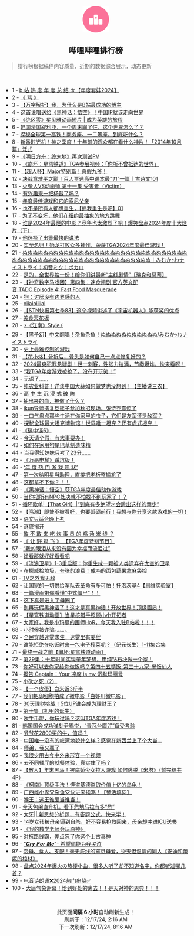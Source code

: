<div align="center">
    <img src="./assets/icon_rank.png" alt="logo" />
    <h2>哔哩哔哩排行榜</h>
</div>

> 排行榜根据稿件内容质量，近期的数据综合展示，动态更新

<br />

<ul><li><span>1 - <a href=https://www.bilibili.com/BV16mBMY4EsZ target=_blank>b&nbsp;站&nbsp;热&nbsp;度&nbsp;年&nbsp;度&nbsp;总&nbsp;结&nbsp;☆【年度套娃2024】</a></span></li><li><span>2 - <a href=https://www.bilibili.com/BV1eZqiY8EiP target=_blank>《&nbsp;骂&nbsp;》</a></span></li><li><span>3 - <a href=https://www.bilibili.com/BV1VEqoYmEKi target=_blank>【万字解析】我，为什么是B站最成功的博主</a></span></li><li><span>4 - <a href=https://www.bilibili.com/BV1nhBVYCE8A target=_blank>这首说唱送给《黑神话：悟空》！中国IP就该走向世界</a></span></li><li><span>5 - <a href=https://www.bilibili.com/BV1nNqoY4EYg target=_blank>《绝区零》星见雅动画短片&nbsp;|&nbsp;成为英雄的旅程</a></span></li><li><span>6 - <a href=https://www.bilibili.com/BV1sJBuYvEaK target=_blank>韩国法国叙利亚，一个周末崩了仨，这个世界怎么了？</a></span></li><li><span>7 - <a href=https://www.bilibili.com/BV12rB5YRE15 target=_blank>探秘全球第一高铁！商务座、一二等座，到底吃什么？</a></span></li><li><span>8 - <a href=https://www.bilibili.com/BV1nvBLYUEzn target=_blank>新番时光机！神之季度！十年前的观众都在看什么神片！「2014年10月篇」泛式</a></span></li><li><span>9 - <a href=https://www.bilibili.com/BV1b3B3YUE6a target=_blank>《明日方舟：终末地》再次测试PV</a></span></li><li><span>10 - <a href=https://www.bilibili.com/BV1yqBMYPENa target=_blank>《崩坏：星穹铁道》TGA参展视频：「你所不曾抵达的世界」</a></span></li><li><span>11 - <a href=https://www.bilibili.com/BV1rHqZYeEpE target=_blank>【超人杯】Major特别篇！真假九爷！</a></span></li><li><span>12 - <a href=https://www.bilibili.com/BV14iq4Y9Eow target=_blank>决战意难平之巅！百人票选高中课本最“刀”一篇｜古诗文101</a></span></li><li><span>13 - <a href=https://www.bilibili.com/BV1XBBEYVEWx target=_blank>火柴人VS动画师&nbsp;第十一集&nbsp;受害者（Victim）</a></span></li><li><span>14 - <a href=https://www.bilibili.com/BV1g4BgYSEtv target=_blank>有兴趣来一把杨戬了吗？</a></span></li><li><span>15 - <a href=https://www.bilibili.com/BV1FEBjYJESD target=_blank>年度最佳游戏和它的索尼父亲</a></span></li><li><span>16 - <a href=https://www.bilibili.com/BV1KRBuYrEfX target=_blank>也不是所有人都想重生，【逼我重生是吧】01</a></span></li><li><span>17 - <a href=https://www.bilibili.com/BV1FVBGYTELZ target=_blank>为了不变坏，他们在纽约最抽象的地方跳舞</a></span></li><li><span>18 - <a href=https://www.bilibili.com/BV1CXB5Y7E8g target=_blank>谁是2024年最烂的电影？竞争也太激烈了吧！爆笑盘点2024年度十大烂片（下）</a></span></li><li><span>19 - <a href=https://www.bilibili.com/BV17tBjYVEW2 target=_blank>他选择了出警最快的说法</a></span></li><li><span>20 - <a href=https://www.bilibili.com/BV1g8BgYmEPn target=_blank>实至名归！奶龙打败众多神作，荣获TGA2024年度最佳游戏！</a></span></li><li><span>21 - <a href=https://www.bilibili.com/BV1Y9iZYUE6y target=_blank>ぬぬぬぬぬぬぬぬぬぬぬぬぬぬぬぬぬぬぬぬぬぬぬぬぬぬぬぬぬぬぬぬぬぬぬぬぬぬぬぬぬぬぬぬぬぬぬぬぬぬぬぬぬぬぬぬぬぬぬ￤みむかｩわナイストライ￤初音ミク￤ボカロ</a></span></li><li><span>22 - <a href=https://www.bilibili.com/BV1wFBMY8E3v target=_blank>是的，全世界独一份！给你们讲最新“主线剧情”【瑞克和莫蒂】</a></span></li><li><span>23 - <a href=https://www.bilibili.com/BV1KQqvY1EyY target=_blank>【神奇数字马戏团】第四集：速食闹剧&nbsp;官方英文配音&nbsp;TADC&nbsp;Episode&nbsp;4:&nbsp;Fast&nbsp;Food&nbsp;Masquerade</a></span></li><li><span>24 - <a href=https://www.bilibili.com/BV1uwBjYcEtL target=_blank>狗：讨厌没有边界感的人</a></span></li><li><span>25 - <a href=https://www.bilibili.com/BV1zfB5YVECB target=_blank>oiiaioiiiiai</a></span></li><li><span>26 - <a href=https://www.bilibili.com/BV1sfqZYuEAZ target=_blank>【STN快报第七季83】这个视频讲述了《宇宙机器人》能获奖的优点</a></span></li><li><span>27 - <a href=https://www.bilibili.com/BV1BDBMYsEMF target=_blank>美食天花板</a></span></li><li><span>28 - <a href=https://www.bilibili.com/BV19WBgYDEGP target=_blank>⚡《江南》Style⚡</a></span></li><li><span>29 - <a href=https://www.bilibili.com/BV1vPqzYPECi target=_blank>【黑予幻】中文翻唱！杂鱼杂鱼！ぬぬぬぬぬぬぬぬぬぬぬ/みむかｩわナイストライ</a></span></li><li><span>30 - <a href=https://www.bilibili.com/BV1UtBMYgEUu target=_blank>史上最难控制的游戏</a></span></li><li><span>31 - <a href=https://www.bilibili.com/BV1tpBLYoELg target=_blank>【花小烙】骨折后，骨头是如何自己一点点修复好的？</a></span></li><li><span>32 - <a href=https://www.bilibili.com/BV1g9BVYZEsm target=_blank>2024最爽犯罪悬疑剧！世一刺客，性张力拉满，节奏爆炸，快来看呀！</a></span></li><li><span>33 - <a href=https://www.bilibili.com/BV1FKBMYxEQo target=_blank>“我TGA年度游戏被抢了，没在开玩笑！”</a></span></li><li><span>34 - <a href=https://www.bilibili.com/BV18RqzYFETB target=_blank>无语了……</a></span></li><li><span>35 - <a href=https://www.bilibili.com/BV1uABjY8Ehb target=_blank>纯农业科普！详谈中国大蒜如何做梦也没想到！【主播说三农】</a></span></li><li><span>36 - <a href=https://www.bilibili.com/BV1c7B5YGEuz target=_blank>高&nbsp;中&nbsp;生&nbsp;沉&nbsp;浸&nbsp;式&nbsp;破&nbsp;防</a></span></li><li><span>37 - <a href=https://www.bilibili.com/BV1AuB5YmErH target=_blank>抽出来的血，被做了什么？</a></span></li><li><span>38 - <a href=https://www.bilibili.com/BV1YrqZYDENd target=_blank>ikun导师携复旦摇子参加秋招现场，张诗尧震惊了</a></span></li><li><span>39 - <a href=https://www.bilibili.com/BV1ktqzYmEGW target=_blank>一口气盘点那些生活在你家里的虫子，它们是友军还是敌军？</a></span></li><li><span>40 - <a href=https://www.bilibili.com/BV14Fq6YdEym target=_blank>探秘全球最大坦克博物馆！世界唯一坦克？还有虎式坦克！</a></span></li><li><span>41 - <a href=https://www.bilibili.com/BV1xjqqY7EVY target=_blank>《碟中谍6》</a></span></li><li><span>42 - <a href=https://www.bilibili.com/BV1krBMYhE7K target=_blank>今天请个假，有大事要办！</a></span></li><li><span>43 - <a href=https://www.bilibili.com/BV1C7qdYbEYU target=_blank>如何在家用狗尾巴草制造味精</a></span></li><li><span>44 - <a href=https://www.bilibili.com/BV183qqYDEFB target=_blank>当我得知妹妹只考了23分……</a></span></li><li><span>45 - <a href=https://www.bilibili.com/BV1rmqSYyEtH target=_blank>《万恶电梯》蹲坑版！</a></span></li><li><span>46 - <a href=https://www.bilibili.com/BV1KhBMYuEXN target=_blank>‘年&nbsp;度&nbsp;热&nbsp;门&nbsp;游&nbsp;戏&nbsp;现&nbsp;状’</a></span></li><li><span>47 - <a href=https://www.bilibili.com/BV1KeqoYqEQj target=_blank>第一次给明星当助理，直接把老板整尴尬了</a></span></li><li><span>48 - <a href=https://www.bilibili.com/BV1ykqBYEEbR target=_blank>这都拿不下你？！！</a></span></li><li><span>49 - <a href=https://www.bilibili.com/BV1DgqqYHE4U target=_blank>《黑神话：悟空》获TGA年度最佳动作游戏</a></span></li><li><span>50 - <a href=https://www.bilibili.com/BV1iZBgYtEjn target=_blank>当你把所有NPC处决就不怕找不到玩家了！？</a></span></li><li><span>51 - <a href=https://www.bilibili.com/BV1bbBMY6EKT target=_blank>循环歌单|【That&nbsp;Girl】|“到底有多绝望才会跳出这样的舞步”</a></span></li><li><span>52 - <a href=https://www.bilibili.com/BV1tsBLYxEvN target=_blank>【鸣潮】即使不被看好，也要砥砺前行！我想与你分享这款游戏的一切！</a></span></li><li><span>53 - <a href=https://www.bilibili.com/BV1UbBMYzEgK target=_blank>语文只适合晚上考</a></span></li><li><span>54 - <a href=https://www.bilibili.com/BV1kRBjY9EvF target=_blank>谜底揭开</a></span></li><li><span>55 - <a href=https://www.bilibili.com/BV1PgBjYREKE target=_blank>敢&nbsp;不&nbsp;敢&nbsp;来&nbsp;吃&nbsp;炊&nbsp;事&nbsp;员&nbsp;的&nbsp;鸡&nbsp;汤&nbsp;米&nbsp;线&nbsp;？</a></span></li><li><span>56 - <a href=https://www.bilibili.com/BV1hEB7YMERC target=_blank>《&nbsp;让&nbsp;野&nbsp;鸡&nbsp;飞&nbsp;》&nbsp;【TGA年度特别节目】</a></span></li><li><span>57 - <a href=https://www.bilibili.com/BV1n5qhYsERk target=_blank>“我的眼泪从来没有因为幸福而流泪过”</a></span></li><li><span>58 - <a href=https://www.bilibili.com/BV1LmBLY6EzU target=_blank>好看那就好好看看吧</a></span></li><li><span>59 - <a href=https://www.bilibili.com/BV1AuB5YmECQ target=_blank>《流浪卫星》1-3重启版：你重生成一颗被人类遗弃在太空的卫星</a></span></li><li><span>60 - <a href=https://www.bilibili.com/BV1PKB5YSEae target=_blank>在挪威捡垃圾，夸张的浪费！成吨的面包蔬果拿麻袋捡</a></span></li><li><span>61 - <a href=https://www.bilibili.com/BV1VhBNYrExc target=_blank>TV之外我无敌</a></span></li><li><span>62 - <a href=https://www.bilibili.com/BV1N9BTYeEC5 target=_blank>让国家的一切供给军队去革命有多可怕！托洛茨基4【思维实验室】</a></span></li><li><span>63 - <a href=https://www.bilibili.com/BV1BDBMYsEo1 target=_blank>一篇漫画带你看懂“中式僵尸”！！</a></span></li><li><span>64 - <a href=https://www.bilibili.com/BV1FJBjYUEkP target=_blank>这下真是进入字母圈了</a></span></li><li><span>65 - <a href=https://www.bilibili.com/BV1ZjBGYPEHC target=_blank>别再玩假黑神话了！这才是真黑神话！开放世界！顶级画质！</a></span></li><li><span>66 - <a href=https://www.bilibili.com/BV1pjq9YpEEG target=_blank>【星穹铁道动画】当星核猎手照顾小小开拓者</a></span></li><li><span>67 - <a href=https://www.bilibili.com/BV13SBVYhEoq target=_blank>大家好，我是小玛丽的画师HoR，今天我入驻B站啦！！！</a></span></li><li><span>68 - <a href=https://www.bilibili.com/BV1PzqoYPEv6 target=_blank>小时候被诈骗。。。。。</a></span></li><li><span>69 - <a href=https://www.bilibili.com/BV1D4BgYUEjh target=_blank>全民穿越迷雾求生，迷雾里有姜丝</a></span></li><li><span>70 - <a href=https://www.bilibili.com/BV16HqdYdELG target=_blank>谁能拒绝在吃饭时来一包电子榨菜呢？（纪元长生）1-11集合集</a></span></li><li><span>71 - <a href=https://www.bilibili.com/BV12iBgYkEjo target=_blank>最终一战之前【崩坏:星穹铁道动画】</a></span></li><li><span>72 - <a href=https://www.bilibili.com/BV1FoqhYdEHT target=_blank>第29集：十年时间实现童年梦想，用纯钻石块做一个家！</a></span></li><li><span>73 - <a href=https://www.bilibili.com/BV1KAB5YQET7 target=_blank>你好可以去你家给你做饭吗？第四十五顿饭-第三十九家-米饭仙人</a></span></li><li><span>74 - <a href=https://www.bilibili.com/BV1YUq8YGEvS target=_blank>报告&nbsp;Captain：Your&nbsp;凉席&nbsp;is&nbsp;my&nbsp;沉默玛丽号</a></span></li><li><span>75 - <a href=https://www.bilibili.com/BV1EeqNY1EUF target=_blank>小砍之死（2）</a></span></li><li><span>76 - <a href=https://www.bilibili.com/BV1YoB7YGE7T target=_blank>【一个皮蛋】白米饭3斤半</a></span></li><li><span>77 - <a href=https://www.bilibili.com/BV1GQBVYFEH7 target=_blank>我们把卵细胞拍成了微电影「白妤川微电影」</a></span></li><li><span>78 - <a href=https://www.bilibili.com/BV1CYqaYcErB target=_blank>30天理财挑战！5位UP谁会成为理财王？</a></span></li><li><span>79 - <a href=https://www.bilibili.com/BV1LNqzYeET5 target=_blank>第十集（机甲的诞生）</a></span></li><li><span>80 - <a href=https://www.bilibili.com/BV18gqzYFE2X target=_blank>吹牛币呢，你玩过吗？这叫TGA年度游戏！</a></span></li><li><span>81 - <a href=https://www.bilibili.com/BV16wqoYbEQE target=_blank>韩国国会成功弹劾尹锡悦，“青瓦台魔咒”备受考验</a></span></li><li><span>82 - <a href=https://www.bilibili.com/BV1cEBjYJET4 target=_blank>爷爷花2800买的牛，值吗？</a></span></li><li><span>83 - <a href=https://www.bilibili.com/BV1CDB5YUEPy target=_blank>中国唯一没有的峡湾地貌什么样？感觉在新西兰上了个大当…</a></span></li><li><span>84 - <a href=https://www.bilibili.com/BV1YeB5YhE5A target=_blank>师弟，我又赢了</a></span></li><li><span>85 - <a href=https://www.bilibili.com/BV1wLBjYHEEY target=_blank>我很少用古今中外来形容一个视频</a></span></li><li><span>86 - <a href=https://www.bilibili.com/BV1WhBLYHEez target=_blank>去不同餐厅的就餐体验，真实住了吗？</a></span></li><li><span>87 - <a href=https://www.bilibili.com/BV11CBGY1Ecn target=_blank>【散人】年末黑马！被病娇少女拉入游戏&nbsp;如何逃脱《米塔》（暂完结共4P）</a></span></li><li><span>88 - <a href=https://www.bilibili.com/BV1AjBEYbExY target=_blank>《柯南》顶级手法！怪盗基德盗取价值上亿的乌龟！</a></span></li><li><span>89 - <a href=https://www.bilibili.com/BV185BVYsEJb target=_blank>广西雌小鬼♡杂鱼♡快进来挨骂！【整活填词】</a></span></li><li><span>90 - <a href=https://www.bilibili.com/BV1JNqoY4Egb target=_blank>猴王：这王谁爱当谁当！</a></span></li><li><span>91 - <a href=https://www.bilibili.com/BV1QHBMY5EVE target=_blank>今天包架直升机，看下危地马拉有多“危”</a></span></li><li><span>92 - <a href=https://www.bilibili.com/BV1ZbBEYJEcP target=_blank>大牙||&nbsp;新思想分析题，有答题公式，快来学！</a></span></li><li><span>93 - <a href=https://www.bilibili.com/BV1KzqBYHEXv target=_blank>14岁女孩被母亲逼到自杀，好不容易抢救回来，母亲却冲进ICU送书</a></span></li><li><span>94 - <a href=https://www.bilibili.com/BV15DquYnEpL target=_blank>《我的数学老师会玩原神》</a></span></li><li><span>95 - <a href=https://www.bilibili.com/BV1qhqZYtEZH target=_blank>对抗路线霸，差点忘了你这个上古真神</a></span></li><li><span>96 - <a href=https://www.bilibili.com/BV1ghBGYRERS target=_blank>&quot;𝑪𝒓𝒚&nbsp;𝑭𝒐𝒓&nbsp;𝑴𝒆&quot;-&nbsp;希望你能为我哭泣</a></span></li><li><span>97 - <a href=https://www.bilibili.com/BV1ouBMYpEJt target=_blank>恋母、食人、支配！毫无底线的窒息母爱，逆天但温情的同人《安迪和蕾妮的棺材》</a></span></li><li><span>98 - <a href=https://www.bilibili.com/BV1vQqeYdEbx target=_blank>盘点2024年爆火の热梗小曲，很多人听了却不知道名字，你都听过哪几首？</a></span></li><li><span>99 - <a href=https://www.bilibili.com/BV1f7B5Y3EDs target=_blank>电音诗朗诵❌2024热门串烧✅</a></span></li><li><span>100 - <a href=https://www.bilibili.com/BV1SCqdYrER5 target=_blank>大唐气象谢幕！恰到好处的离去！！是天对神的恩典！！！</a></span></li></ul>

<br />

<p align=center>此页面<strong>间隔 6 小时</strong>自动刷新生成！<br>刷新于：12/17/24, 2:16 AM<br>下一次刷新：12/17/24, 8:16 AM</p>
